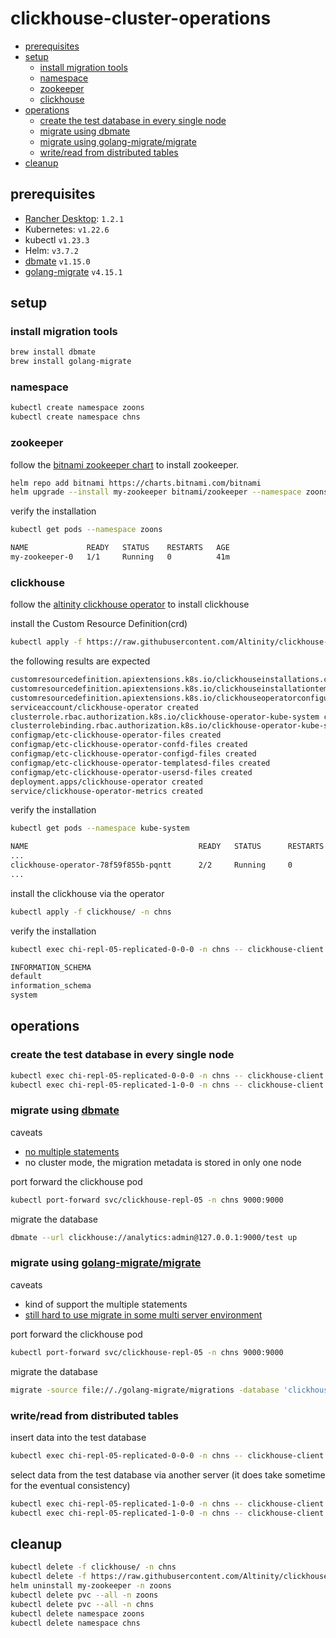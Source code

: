 # clickhouse-cluster-operations <!-- omit in toc -->

- [prerequisites](#prerequisites)
- [setup](#setup)
  - [install migration tools](#install-migration-tools)
  - [namespace](#namespace)
  - [zookeeper](#zookeeper)
  - [clickhouse](#clickhouse)
- [operations](#operations)
  - [create the test database in every single node](#create-the-test-database-in-every-single-node)
  - [migrate using dbmate](#migrate-using-dbmate)
  - [migrate using golang-migrate/migrate](#migrate-using-golang-migratemigrate)
  - [write/read from distributed tables](#writeread-from-distributed-tables)
- [cleanup](#cleanup)

## prerequisites
- [Rancher Desktop](https://github.com/rancher-sandbox/rancher-desktop): `1.2.1`
- Kubernetes: `v1.22.6`
- kubectl `v1.23.3`
- Helm: `v3.7.2`
- [dbmate](https://github.com/amacneil/dbmate) `v1.15.0`
- [golang-migrate](https://github.com/golang-migrate/migrate/tree/master/cmd/migrate) `v4.15.1`

## setup

### install migration tools

```sh
brew install dbmate
brew install golang-migrate
```

### namespace

```sh
kubectl create namespace zoons
kubectl create namespace chns
```

### zookeeper

follow the [bitnami zookeeper chart](https://github.com/bitnami/charts/tree/master/bitnami/zookeeper) to install zookeeper.

```sh
helm repo add bitnami https://charts.bitnami.com/bitnami
helm upgrade --install my-zookeeper bitnami/zookeeper --namespace zoons
```

verify the installation

```sh
kubectl get pods --namespace zoons
```

```sh
NAME             READY   STATUS    RESTARTS   AGE
my-zookeeper-0   1/1     Running   0          41m
```


### clickhouse

follow the [altinity clickhouse operator](https://github.com/Altinity/clickhouse-operator) to install clickhouse

install the Custom Resource Definition(crd)

```sh
kubectl apply -f https://raw.githubusercontent.com/Altinity/clickhouse-operator/master/deploy/operator/clickhouse-operator-install-bundle.yaml
```

the following results are expected

```sh
customresourcedefinition.apiextensions.k8s.io/clickhouseinstallations.clickhouse.altinity.com created
customresourcedefinition.apiextensions.k8s.io/clickhouseinstallationtemplates.clickhouse.altinity.com created
customresourcedefinition.apiextensions.k8s.io/clickhouseoperatorconfigurations.clickhouse.altinity.com created
serviceaccount/clickhouse-operator created
clusterrole.rbac.authorization.k8s.io/clickhouse-operator-kube-system created
clusterrolebinding.rbac.authorization.k8s.io/clickhouse-operator-kube-system created
configmap/etc-clickhouse-operator-files created
configmap/etc-clickhouse-operator-confd-files created
configmap/etc-clickhouse-operator-configd-files created
configmap/etc-clickhouse-operator-templatesd-files created
configmap/etc-clickhouse-operator-usersd-files created
deployment.apps/clickhouse-operator created
service/clickhouse-operator-metrics created
```

verify the installation

```sh
kubectl get pods --namespace kube-system
```

```sh
NAME                                      READY   STATUS      RESTARTS        AGE
...
clickhouse-operator-78f59f855b-pqntt      2/2     Running     0               57s
...
```

install the clickhouse via the operator

```sh
kubectl apply -f clickhouse/ -n chns
```

verify the installation

```sh
kubectl exec chi-repl-05-replicated-0-0-0 -n chns -- clickhouse-client -u analytics --password admin --query="SHOW DATABASES"
```

```sh
INFORMATION_SCHEMA
default
information_schema
system
```

## operations

### create the test database in every single node

```sh
kubectl exec chi-repl-05-replicated-0-0-0 -n chns -- clickhouse-client -u analytics --password admin --query="CREATE DATABASE IF NOT EXISTS test"
kubectl exec chi-repl-05-replicated-1-0-0 -n chns -- clickhouse-client -u analytics --password admin --query="CREATE DATABASE IF NOT EXISTS test"
```


### migrate using [dbmate](https://github.com/amacneil/dbmate)

caveats
- [no multiple statements](https://github.com/amacneil/dbmate/issues/218)
- no cluster mode, the migration metadata is stored in only one node

port forward the clickhouse pod

```sh
kubectl port-forward svc/clickhouse-repl-05 -n chns 9000:9000
```

migrate the database

```sh
dbmate --url clickhouse://analytics:admin@127.0.0.1:9000/test up
```

### migrate using [golang-migrate/migrate](https://github.com/golang-migrate/migrate/tree/master/database/clickhouse)

caveats
- kind of support the multiple statements
- [still hard to use migrate in some multi server environment](https://kb.altinity.com/altinity-kb-setup-and-maintenance/schema-migration-tools/golang-migrate/)

port forward the clickhouse pod

```sh
kubectl port-forward svc/clickhouse-repl-05 -n chns 9000:9000
```

migrate the database

```sh
migrate -source file://./golang-migrate/migrations -database 'clickhouse://analytics:admin@127.0.0.1:9000/database=test?x-multi-statement=true?x-cluster-name=replicated?x-migrations-table-engine=ReplicatedMergeTree' up
```

### write/read from distributed tables

insert data into the test database

```sh
kubectl exec chi-repl-05-replicated-0-0-0 -n chns -- clickhouse-client -u analytics --password admin --query="INSERT INTO test.sales_distributed SELECT today(), rand()%10, 'ON', rand(), rand() + 0.42, rand() FROM numbers(100);"
```

select data from the test database via another server (it does take sometime for the eventual consistency)

```sh
kubectl exec chi-repl-05-replicated-1-0-0 -n chns -- clickhouse-client -u analytics --password admin --query="SELECT count() FROM test.sales_distributed;"
kubectl exec chi-repl-05-replicated-1-0-0 -n chns -- clickhouse-client -u analytics --password admin --query="SELECT count() FROM test.sales_local;"
```

## cleanup

```sh
kubectl delete -f clickhouse/ -n chns
kubectl delete -f https://raw.githubusercontent.com/Altinity/clickhouse-operator/master/deploy/operator/clickhouse-operator-install-bundle.yaml
helm uninstall my-zookeeper -n zoons
kubectl delete pvc --all -n zoons
kubectl delete pvc --all -n chns
kubectl delete namespace zoons
kubectl delete namespace chns
```
